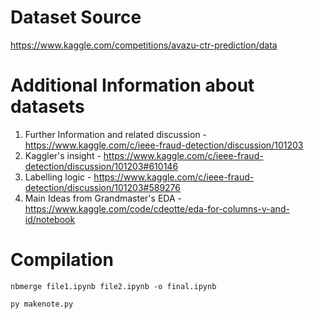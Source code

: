 # Dataset Source
https://www.kaggle.com/competitions/avazu-ctr-prediction/data


# Additional Information about datasets
1. Further Information and related discussion - https://www.kaggle.com/c/ieee-fraud-detection/discussion/101203
2. Kaggler's insight - https://www.kaggle.com/c/ieee-fraud-detection/discussion/101203#610146
3. Labelling logic - https://www.kaggle.com/c/ieee-fraud-detection/discussion/101203#589276
4. Main Ideas from Grandmaster's EDA - https://www.kaggle.com/code/cdeotte/eda-for-columns-v-and-id/notebook

# Compilation

```
nbmerge file1.ipynb file2.ipynb -o final.ipynb
```

```
py makenote.py
```
